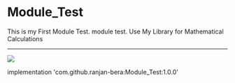 # Module_Test
This is my First Module Test.
module test.
Use My Library for Mathematical Calculations
_____________________________________________

[![](https://jitpack.io/v/ranjan-bera/Module_Test.svg)](https://jitpack.io/#ranjan-bera/Module_Test)

implementation 'com.github.ranjan-bera:Module_Test:1.0.0'